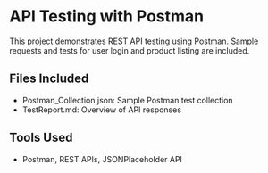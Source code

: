 # API Testing with Postman

This project demonstrates REST API testing using Postman. Sample requests and tests for user login and product listing are included.

## Files Included
- Postman_Collection.json: Sample Postman test collection
- TestReport.md: Overview of API responses

## Tools Used
- Postman, REST APIs, JSONPlaceholder API
